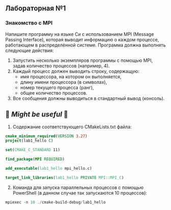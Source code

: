 ## Лабораторная №1
### Знакомство с MPI
Напишите программу на языке Си с использованием MPI (Message Passing Interface), которая выводит информацию о каждом процессе, работающем в распределённой системе. Программа должна выполнять следующие действия:
1) Запустить несколько экземпляров программы с помощью MPI, задав количество процессов (например, 4).
2) Каждый процесс должен выводить строку, содержащую:
   * имя процессора, на котором он выполняется,
   * длину имени процессора (в символах),
   * номер текущего процесса (ранг),
   * общее количество процессов.
3) Все сообщения должны выводиться в стандартный вывод (консоль).

## 🍃 *Might be useful* 🍃
1) Содержание соответствующего CMakeLists.txt файла:
```cmake
cmake_minimum_required(VERSION 3.27)
project(lab1_hello C)

set(CMAKE_C_STANDARD 11)

find_package(MPI REQUIRED)

add_executable(lab1_hello mpi_hello.c)

target_link_libraries(lab1_hello PRIVATE MPI::MPI_C)
```
2) Команда для запуска параллельных процессов с помощью PowerShell (в данном случае так запускаются 10 процессов):
```powershell
mpiexec -n 10 ./cmake-build-debug/lab1_hello
```  
